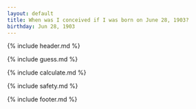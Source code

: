```yaml
---
layout: default
title: When was I conceived if I was born on June 28, 1903?
birthday: Jun 28, 1903
---
```


{% include header.md %}

{% include guess.md %}

{% include calculate.md %}

{% include safety.md %}

{% include footer.md %}



